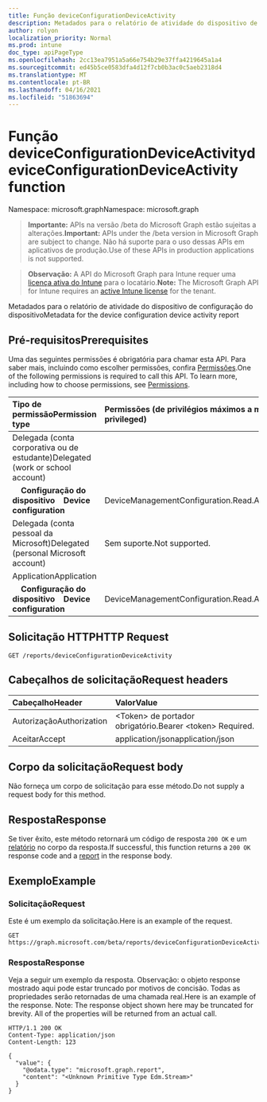 ```yaml
---
title: Função deviceConfigurationDeviceActivity
description: Metadados para o relatório de atividade do dispositivo de configuração do dispositivo
author: rolyon
localization_priority: Normal
ms.prod: intune
doc_type: apiPageType
ms.openlocfilehash: 2cc13ea7951a5a66e754b29e37ffa4219645a1a4
ms.sourcegitcommit: ed45b5ce0583dfa4d12f7cb0b3ac0c5aeb2318d4
ms.translationtype: MT
ms.contentlocale: pt-BR
ms.lasthandoff: 04/16/2021
ms.locfileid: "51863694"
---
```

# <a name="deviceconfigurationdeviceactivity-function"></a><span data-ttu-id="a89f1-103">Função deviceConfigurationDeviceActivity</span><span class="sxs-lookup"><span data-stu-id="a89f1-103">deviceConfigurationDeviceActivity function</span></span>

<span data-ttu-id="a89f1-104">Namespace: microsoft.graph</span><span class="sxs-lookup"><span data-stu-id="a89f1-104">Namespace: microsoft.graph</span></span>

> <span data-ttu-id="a89f1-105">**Importante:** APIs na versão /beta do Microsoft Graph estão sujeitas a alterações.</span><span class="sxs-lookup"><span data-stu-id="a89f1-105">**Important:** APIs under the /beta version in Microsoft Graph are subject to change.</span></span> <span data-ttu-id="a89f1-106">Não há suporte para o uso dessas APIs em aplicativos de produção.</span><span class="sxs-lookup"><span data-stu-id="a89f1-106">Use of these APIs in production applications is not supported.</span></span>

> <span data-ttu-id="a89f1-107">**Observação:** A API do Microsoft Graph para Intune requer uma [licença ativa do Intune](https://go.microsoft.com/fwlink/?linkid=839381) para o locatário.</span><span class="sxs-lookup"><span data-stu-id="a89f1-107">**Note:** The Microsoft Graph API for Intune requires an [active Intune license](https://go.microsoft.com/fwlink/?linkid=839381) for the tenant.</span></span>

<span data-ttu-id="a89f1-108">Metadados para o relatório de atividade do dispositivo de configuração do dispositivo</span><span class="sxs-lookup"><span data-stu-id="a89f1-108">Metadata for the device configuration device activity report</span></span>
## <a name="prerequisites"></a><span data-ttu-id="a89f1-109">Pré-requisitos</span><span class="sxs-lookup"><span data-stu-id="a89f1-109">Prerequisites</span></span>
<span data-ttu-id="a89f1-p102">Uma das seguintes permissões é obrigatória para chamar esta API. Para saber mais, incluindo como escolher permissões, confira [Permissões](/graph/permissions-reference).</span><span class="sxs-lookup"><span data-stu-id="a89f1-p102">One of the following permissions is required to call this API. To learn more, including how to choose permissions, see [Permissions](/graph/permissions-reference).</span></span>

|<span data-ttu-id="a89f1-112">Tipo de permissão</span><span class="sxs-lookup"><span data-stu-id="a89f1-112">Permission type</span></span>|<span data-ttu-id="a89f1-113">Permissões (de privilégios máximos a mínimos)</span><span class="sxs-lookup"><span data-stu-id="a89f1-113">Permissions (from most to least privileged)</span></span>|
|:---|:---|
|<span data-ttu-id="a89f1-114">Delegada (conta corporativa ou de estudante)</span><span class="sxs-lookup"><span data-stu-id="a89f1-114">Delegated (work or school account)</span></span>||
| <span data-ttu-id="a89f1-115">&nbsp; &nbsp; **Configuração do dispositivo**</span><span class="sxs-lookup"><span data-stu-id="a89f1-115">&nbsp; &nbsp; **Device configuration**</span></span> | <span data-ttu-id="a89f1-116">DeviceManagementConfiguration.Read.All</span><span class="sxs-lookup"><span data-stu-id="a89f1-116">DeviceManagementConfiguration.Read.All</span></span>|
|<span data-ttu-id="a89f1-117">Delegada (conta pessoal da Microsoft)</span><span class="sxs-lookup"><span data-stu-id="a89f1-117">Delegated (personal Microsoft account)</span></span>|<span data-ttu-id="a89f1-118">Sem suporte.</span><span class="sxs-lookup"><span data-stu-id="a89f1-118">Not supported.</span></span>|
|<span data-ttu-id="a89f1-119">Application</span><span class="sxs-lookup"><span data-stu-id="a89f1-119">Application</span></span>||
| <span data-ttu-id="a89f1-120">&nbsp; &nbsp; **Configuração do dispositivo**</span><span class="sxs-lookup"><span data-stu-id="a89f1-120">&nbsp; &nbsp; **Device configuration**</span></span> | <span data-ttu-id="a89f1-121">DeviceManagementConfiguration.Read.All</span><span class="sxs-lookup"><span data-stu-id="a89f1-121">DeviceManagementConfiguration.Read.All</span></span>|

## <a name="http-request"></a><span data-ttu-id="a89f1-122">Solicitação HTTP</span><span class="sxs-lookup"><span data-stu-id="a89f1-122">HTTP Request</span></span>
<!-- {
  "blockType": "ignored"
}
-->
``` http
GET /reports/deviceConfigurationDeviceActivity
```

## <a name="request-headers"></a><span data-ttu-id="a89f1-123">Cabeçalhos de solicitação</span><span class="sxs-lookup"><span data-stu-id="a89f1-123">Request headers</span></span>
|<span data-ttu-id="a89f1-124">Cabeçalho</span><span class="sxs-lookup"><span data-stu-id="a89f1-124">Header</span></span>|<span data-ttu-id="a89f1-125">Valor</span><span class="sxs-lookup"><span data-stu-id="a89f1-125">Value</span></span>|
|:---|:---|
|<span data-ttu-id="a89f1-126">Autorização</span><span class="sxs-lookup"><span data-stu-id="a89f1-126">Authorization</span></span>|<span data-ttu-id="a89f1-127">&lt;Token&gt; de portador obrigatório.</span><span class="sxs-lookup"><span data-stu-id="a89f1-127">Bearer &lt;token&gt; Required.</span></span>|
|<span data-ttu-id="a89f1-128">Aceitar</span><span class="sxs-lookup"><span data-stu-id="a89f1-128">Accept</span></span>|<span data-ttu-id="a89f1-129">application/json</span><span class="sxs-lookup"><span data-stu-id="a89f1-129">application/json</span></span>|

## <a name="request-body"></a><span data-ttu-id="a89f1-130">Corpo da solicitação</span><span class="sxs-lookup"><span data-stu-id="a89f1-130">Request body</span></span>
<span data-ttu-id="a89f1-131">Não forneça um corpo de solicitação para esse método.</span><span class="sxs-lookup"><span data-stu-id="a89f1-131">Do not supply a request body for this method.</span></span>

## <a name="response"></a><span data-ttu-id="a89f1-132">Resposta</span><span class="sxs-lookup"><span data-stu-id="a89f1-132">Response</span></span>
<span data-ttu-id="a89f1-133">Se tiver êxito, este método retornará um código de resposta `200 OK` e um [relatório](../resources/intune-shared-report.md) no corpo da resposta.</span><span class="sxs-lookup"><span data-stu-id="a89f1-133">If successful, this function returns a `200 OK` response code and a [report](../resources/intune-shared-report.md) in the response body.</span></span>

## <a name="example"></a><span data-ttu-id="a89f1-134">Exemplo</span><span class="sxs-lookup"><span data-stu-id="a89f1-134">Example</span></span>
### <a name="request"></a><span data-ttu-id="a89f1-135">Solicitação</span><span class="sxs-lookup"><span data-stu-id="a89f1-135">Request</span></span>
<span data-ttu-id="a89f1-136">Este é um exemplo da solicitação.</span><span class="sxs-lookup"><span data-stu-id="a89f1-136">Here is an example of the request.</span></span>
``` http
GET https://graph.microsoft.com/beta/reports/deviceConfigurationDeviceActivity
```

### <a name="response"></a><span data-ttu-id="a89f1-137">Resposta</span><span class="sxs-lookup"><span data-stu-id="a89f1-137">Response</span></span>
<span data-ttu-id="a89f1-p103">Veja a seguir um exemplo da resposta. Observação: o objeto response mostrado aqui pode estar truncado por motivos de concisão. Todas as propriedades serão retornadas de uma chamada real.</span><span class="sxs-lookup"><span data-stu-id="a89f1-p103">Here is an example of the response. Note: The response object shown here may be truncated for brevity. All of the properties will be returned from an actual call.</span></span>
``` http
HTTP/1.1 200 OK
Content-Type: application/json
Content-Length: 123

{
  "value": {
    "@odata.type": "microsoft.graph.report",
    "content": "<Unknown Primitive Type Edm.Stream>"
  }
}
```











